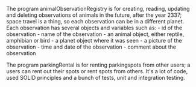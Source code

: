 The program animalObservationRegistry is for creating, reading, updating and deleting observations of animals in the future, after the year 2337; space travel is a thing, so each observation can be in a different planet.
Each observation has several objects and variables such as: 
    - id of the observation
    - name of the observation
    - an animal object, either reptile, amphibian or bird
    - a planet object where it was seen
    - a picture of the observation
    - time and date of the observation
    - comment about the observation


The program parkingRental is for renting parkingspots from other users; a users can rent out their spots or rent spots from others. It's a lot of code, used SOLID principles and a bunch of tests, unit and integration testing.

 
